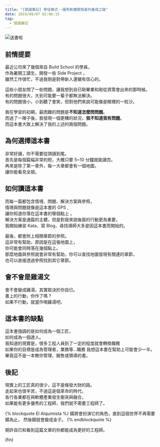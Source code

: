 ```yaml
---
title: "[閱讀筆記] 學徒模式--優秀軟體開發者的養成之路"
date: 2019/08/07 02:06:15
tag:
  - 閱讀筆記
---
```

![送書啦](/images/2019/8/apprenticeship_patterns.jpg)

## 前情提要

最近公司來了幾個來自 Build School 的學員，  
作為暑期工讀生，開發一些 Side Project ，  
雖然工作很忙，不過我倒是對帶新人還蠻有信心的。  

這些小朋友問了一些問題，讓我想到自已剛畢業和剛從資策會出來的那時候。  
有的問題很大，大到可能要一輩子都無法解決。  
有的問題很小，小到聽了會笑，但對他們來說可能像是眼裡的一粒沙。  

我在學習的初期，最困難的問題是**不知道怎麼問問題**。  
而過了一陣子後，我發現一個更糟的狀況，**我不知道我有問題**。  
而這本書大致上解決了我的上述的兩個問題。

## 為何選擇這本書

非常好讀，你不需要從頭讀到尾。  
首先是每個篇幅非常的短，大概只要 5~10 分鐘就能讀完。  
再來是除了第一章外，每一大章都會有一個地圖，  
讓你能看見全貌。  

## 如何讀這本書

而每一篇都包含情境、問題、解決方案與參照，  
情境與問題就像是這本書的 GPS ,  
讓你知道你落在這本書的哪個點上 。  
解決方案是通篇的主體，但是對我來說後面的行動更為重要，  
我開始練習 Kata、寫 Blog、尋找導師大多是因這本書而開始的。  

最後，都會附上相關章節的參照。  
這非常有幫助，原因是在這張地圖上，  
你可能會同時落在幾個點上。  
那麼地圖與參照就會非常有幫助，你可以查找地圖發現有關連的章節，  
也可以直接透過參照找到其它章節。  

## 會不會是雞湯文

會不會變成雞湯，其實取決於你自已。  
書上的行動，你作了嗎 ?  
如果不行動，就當作喝雞湯吧。  

## 這本書的缺點

這本書強調的是如何成為一個工匠，  
如何成為一個達人。  
我知道的現實是，很多工程人員到了一定的程度就會轉換職務  
如果你的目標是成為管理者，業務等…職務
我想這本書在幫助上可能會少一半。
畢竟這不是一本教你管理、銷售或領導的書。

## 後記

現實上的工匠真的很少，這不是條發大財的路。  
走起來也很辛苦，不過這是個革命的時代，  
各行各業都在與軟體產業發生衝突與融合，  
如果能有更多優秀的工程師，我們就不需要工程師了。

{% blockquote El Alquimista %}
鍚將會扮演它的角色，直到這個世界不再需要鍚為止，
然後鍚就會變成金子。
{% endblockquote %}

期許自已和看到這篇文章的你都能成為更好的工程師。

(fin)
